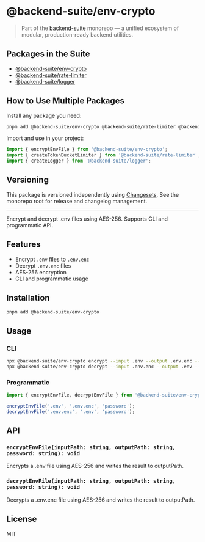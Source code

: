 # @backend-suite/env-crypto

> Part of the [backend-suite](https://github.com/your-org/backend-suite) monorepo — a unified ecosystem of modular, production-ready backend utilities.

## Packages in the Suite
- [@backend-suite/env-crypto](../env-crypto)
- [@backend-suite/rate-limiter](../rate-limiter)
- [@backend-suite/logger](../logger)

## How to Use Multiple Packages
Install any package you need:
```sh
pnpm add @backend-suite/env-crypto @backend-suite/rate-limiter @backend-suite/logger
```

Import and use in your project:
```ts
import { encryptEnvFile } from '@backend-suite/env-crypto';
import { createTokenBucketLimiter } from '@backend-suite/rate-limiter';
import { createLogger } from '@backend-suite/logger';
```

## Versioning
This package is versioned independently using [Changesets](https://github.com/changesets/changesets). See the monorepo root for release and changelog management.

---

Encrypt and decrypt .env files using AES-256. Supports CLI and programmatic API.

## Features
- Encrypt `.env` files to `.env.enc`
- Decrypt `.env.enc` files
- AES-256 encryption
- CLI and programmatic usage

## Installation
```sh
pnpm add @backend-suite/env-crypto
```

## Usage

### CLI
```sh
npx @backend-suite/env-crypto encrypt --input .env --output .env.enc --password <password>
npx @backend-suite/env-crypto decrypt --input .env.enc --output .env --password <password>
```

### Programmatic
```ts
import { encryptEnvFile, decryptEnvFile } from '@backend-suite/env-crypto';

encryptEnvFile('.env', '.env.enc', 'password');
decryptEnvFile('.env.enc', '.env', 'password');
```

## API

### `encryptEnvFile(inputPath: string, outputPath: string, password: string): void`
Encrypts a .env file using AES-256 and writes the result to outputPath.

### `decryptEnvFile(inputPath: string, outputPath: string, password: string): void`
Decrypts a .env.enc file using AES-256 and writes the result to outputPath.

## License
MIT 
